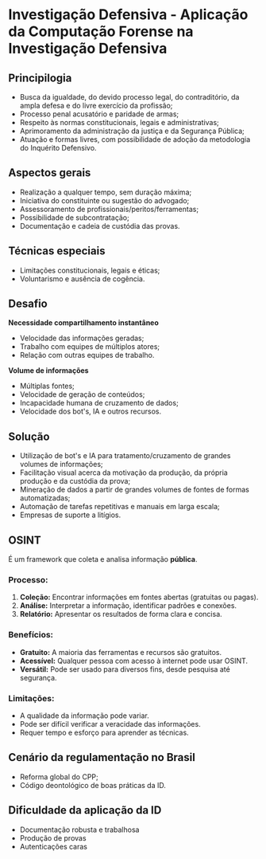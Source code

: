 # Investigação Defensiva - Aplicação da Computação Forense na Investigação Defensiva

## Principilogia
- Busca da igualdade, do devido processo legal, do contraditório, da ampla defesa e do livre exercício da profissão;
- Processo penal acusatório e paridade de armas;
- Respeito às normas constitucionais, legais e administrativas;
- Aprimoramento da administração da justiça e da Segurança Pública;
- Atuação e formas livres, com possibilidade de adoção da metodologia do Inquérito Defensivo.

## Aspectos gerais
- Realização a qualquer tempo, sem duração máxima;
- Iniciativa do constituinte ou sugestão do advogado;
- Assessoramento de profissionais/peritos/ferramentas;
- Possibilidade de subcontratação;
- Documentação e cadeia de custódia das provas.

## Técnicas especiais
- Limitações constitucionais, legais e éticas;
- Voluntarismo e ausência de cogência.

## Desafio
**Necessidade compartilhamento instantâneo**
- Velocidade das informações geradas;
- Trabalho com equipes de múltiplos atores;
- Relação com outras equipes de trabalho.

**Volume de informações**
- Múltiplas fontes;
- Velocidade de geração de conteúdos;
- Incapacidade humana de cruzamento de dados;
- Velocidade dos bot's, IA e outros recursos.

## Solução
- Utilização de bot's e IA para tratamento/cruzamento de grandes volumes de informações;
- Facilitação visual acerca da motivação da produção, da própria produção e da custódia da prova;
- Mineração de dados a partir de grandes volumes de fontes de formas automatizadas;
- Automação de tarefas repetitivas e manuais em larga escala;
- Empresas de suporte a litígios.

## OSINT
É um framework que coleta e analisa informação **pública**.

### Processo:

1. **Coleção:** Encontrar informações em fontes abertas (gratuitas ou pagas).
2. **Análise:** Interpretar a informação, identificar padrões e conexões.
3. **Relatório:** Apresentar os resultados de forma clara e concisa.

### Benefícios:

* **Gratuito:** A maioria das ferramentas e recursos são gratuitos.
* **Acessível:** Qualquer pessoa com acesso à internet pode usar OSINT.
* **Versátil:** Pode ser usado para diversos fins, desde pesquisa até segurança.

### Limitações:

* A qualidade da informação pode variar.
* Pode ser difícil verificar a veracidade das informações.
* Requer tempo e esforço para aprender as técnicas.

## Cenário da regulamentação no Brasil
- Reforma global do CPP;
- Código deontológico de boas práticas da ID.

## Dificuldade da aplicação da ID
- Documentação robusta e trabalhosa
- Produção de provas
- Autenticações caras
